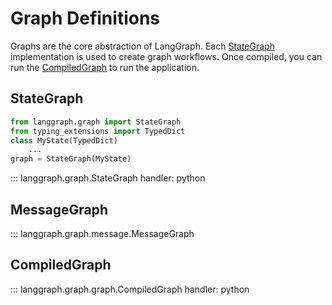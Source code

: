 # Graph Definitions

Graphs are the core abstraction of LangGraph. Each [StateGraph](#langgraph.graph.StateGraph) implementation is used to create graph workflows. Once compiled, you can run the [CompiledGraph](#compiledgraph) to run the application.

## StateGraph

```python
from langgraph.graph import StateGraph
from typing_extensions import TypedDict
class MyState(TypedDict)
    ...
graph = StateGraph(MyState)
```

::: langgraph.graph.StateGraph
    handler: python

## MessageGraph

::: langgraph.graph.message.MessageGraph


## CompiledGraph

::: langgraph.graph.graph.CompiledGraph
    handler: python

